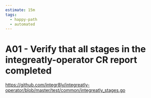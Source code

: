 ```yaml
---
estimate: 15m
tags:
  - happy-path
  - automated
---
```


# A01 - Verify that all stages in the integreatly-operator CR report completed

https://github.com/integr8ly/integreatly-operator/blob/master/test/common/integreatly_stages.go
